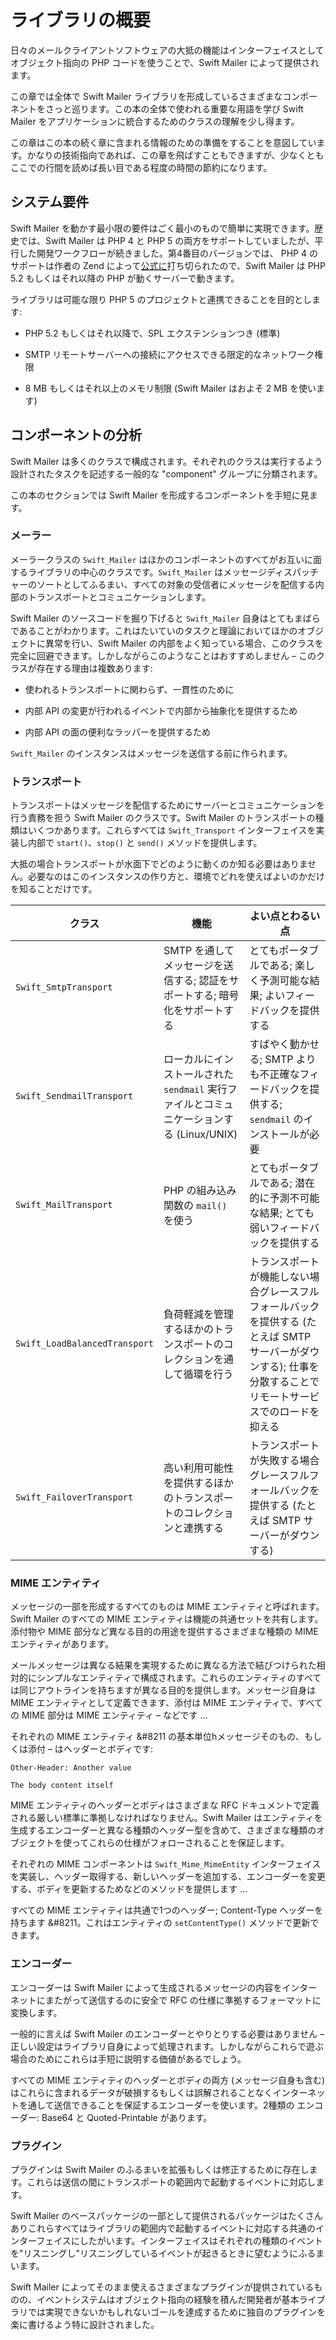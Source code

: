 ライブラリの概要
================

日々のメールクライアントソフトウェアの大抵の機能はインターフェイスとしてオブジェクト指向の PHP コードを使うことで、Swift Mailer によって提供されます。

この章では全体で Swift Mailer ライブラリを形成しているさまざまなコンポーネントをさっと巡ります。この本の全体で使われる重要な用語を学び Swift Mailer をアプリケーションに統合するためのクラスの理解を少し得ます。

この章はこの本の続く章に含まれる情報のための準備をすることを意図しています。かなりの技術指向であれば、この章を飛ばすこともできますが、少なくともここでの行間を読めば長い目である程度の時間の節約になります。

システム要件
------------

Swift Mailer を動かす最小限の要件はごく最小のもので簡単に実現できます。歴史では、Swift Mailer は PHP 4 と PHP 5 の両方をサポートしていましたが、平行した開発ワークフローが続きました。第4番目のバージョンでは、 PHP 4 のサポートは作者の Zend によって[公式に][1]打ち切られたので、Swift Mailer は PHP 5.2 もしくはそれ以降の PHP が動くサーバーで動きます。

ライブラリは可能な限り PHP 5 のプロジェクトと連携できることを目的とします:

 * PHP 5.2 もしくはそれ以降で、SPL エクステンションつき (標準)

 * SMTP リモートサーバーへの接続にアクセスできる限定的なネットワーク権限

 * 8 MB もしくはそれ以上のメモリ制限 (Swift Mailer はおよそ 2 MB を使います)

コンポーネントの分析
-------------------

Swift Mailer は多くのクラスで構成されます。それぞれのクラスは実行するよう設計されたタスクを記述する一般的な "component" グループに分類されます。

この本のセクションでは Swift Mailer を形成するコンポーネントを手短に見ます。

### メーラー

メーラークラスの `Swift_Mailer` はほかのコンポーネントのすべてがお互いに面するライブラリの中心のクラスです。`Swift_Mailer` はメッセージディスパッチャーのソートとしてふるまい、すべての対象の受信者にメッセージを配信する内部のトランスポートとコミュニケーションします。

Swift Mailer のソースコードを掘り下げると `Swift_Mailer` 自身はとてもまばらであることがわかります。これはたいていのタスクと理論においてほかのオブジェクトに異常を行い、Swift Mailer の内部をよく知っている場合、このクラスを完全に回避できます。しかしながらこのようなことはおすすめしません &#8211; このクラスが存在する理由は複数あります:

  * 使われるトランスポートに関わらず、一貫性のために

  * 内部 API の変更が行われるイベントで内部から抽象化を提供するため

  * 内部 API の面の便利なラッパーを提供するため

`Swift_Mailer` のインスタンスはメッセージを送信する前に作られます。

### トランスポート

トランスポートはメッセージを配信するためにサーバーとコミュニケーションを行う責務を担う Swift Mailer のクラスです。Swift Mailer のトランスポートの種類はいくつかあります。これらすべては `Swift_Transport` インターフェイスを実装し内部で `start()`、`stop()` と `send()` メソッドを提供します。

大抵の場合トランスポートが水面下でどのように動くのか知る必要はありません。必要なのはこのインスタンスの作り方と、環境でどれを使えばよいのかだけを知ることだけです。 

| クラス | 機能     | よい点とわるい点 |
| ------ | -------- | --------------- |
| `Swift_SmtpTransport` | SMTP を通してメッセージを送信する; 認証をサポートする; 暗号化をサポートする | とてもポータブルである; 楽しく予測可能な結果; よいフィードバックを提供する |
| `Swift_SendmailTransport` | ローカルにインストールされた `sendmail` 実行ファイルとコミュニケーションする (Linux/UNIX) | すばやく動かせる; SMTP よりも不正確なフィードバックを提供する; `sendmail` のインストールが必要 |
| `Swift_MailTransport` | PHP の組み込み関数の `mail()` を使う | とてもポータブルである; 潜在的に予測不可能な結果; とても弱いフィードバックを提供する 
| `Swift_LoadBalancedTransport` | 負荷軽減を管理するほかのトランスポートのコレクションを通して循環を行う | トランスポートが機能しない場合グレースフルフォールバックを提供する (たとえば SMTP サーバーがダウンする); 仕事を分散することでリモートサービスでのロードを抑える |
| `Swift_FailoverTransport` | 高い利用可能性を提供するほかのトランスポートのコレクションと連携する | トランスポートが失敗する場合グレースフルフォールバックを提供する (たとえば SMTP サーバーがダウンする) |

### MIME エンティティ

メッセージの一部を形成するすべてのものは MIME エンティティと呼ばれます。Swift Mailer のすべての MIME エンティティは機能の共通セットを共有します。添付物や MIME 部分など異なる目的の用途を提供するさまざまな種類の MIME エンティティがあります。

メールメッセージは異なる結果を実現するために異なる方法で結びつけられた相対的にシンプルなエンティティで構成されます。これらのエンティティのすべては同じアウトラインを持ちますが異なる目的を提供します。メッセージ自身は MIME エンティティとして定義できます、添付は MIME エンティティで、すべての MIME 部分は MIME エンティティ &#8211; などです &#8230;

それぞれの MIME エンティティ &#8211 の基本単位hメッセージそのもの、もしくは添付 &#8211; はヘッダーとボディです:

    Other-Header: Another value

    The body content itself

MIME エンティティのヘッダーとボディはさまざまな RFC  ドキュメントで定義される厳しい標準に準拠しなければなりません。Swift Mailer はエンティティを生成するエンコーダーと異なる種類のヘッダー型を含めて、さまざまな種類のオブジェクトを使ってこれらの仕様がフォローされることを保証します。

それぞれの MIME コンポーネントは `Swift_Mime_MimeEntity` インターフェイスを実装し、ヘッダー取得する、新しいヘッダーを追加する、エンコーダーを変更する、ボディを更新するためなどのメソッドを提供します &#8230;

すべての MIME エンティティは共通で1つのヘッダー; Content-Type ヘッダーを持ちます &#8211。これはエンティティの `setContentType()` メソッドで更新できます。

### エンコーダー

エンコーダーは Swift Mailer によって生成されるメッセージの内容をインターネットにまたがって送信するのに安全で RFC の仕様に準拠するフォーマットに変換します。

一般的に言えば Swift Mailer のエンコーダーとやりとりする必要はありません &#8211; 正しい設定はライブラリ自身によって処理されます。しかしながらこれらで遊ぶ場合のためにこれらは手短に説明する価値があるでしょう。

すべての MIME エンティティのヘッダーとボディの両方 (メッセージ自身も含む) はこれらに含まれるデータが破損するもしくは誤解されることなくインターネットを通して送信できることを保証するエンコーダーを使います。2種類の エンコーダー: Base64 と Quoted-Printable があります。

### プラグイン

プラグインは Swift Mailer のふるまいを拡張もしくは修正するために存在します。これらは送信の間にトランスポートの範囲内で起動するイベントに対応します。

Swift Mailer のベースパッケージの一部として提供されるパッケージはたくさんありこれらすべてはライブラリの範囲内で起動するイベントに対応する共通のインターフェイスにしたがいます。インターフェイスはそれぞれの種類のイベントを"リスニングし"リスニングしているイベントが起きるときに望むようにふるまいます。

Swift Mailer によってそのまま使えるさまざまなプラグインが提供されているものの、イベントシステムはオブジェクト指向の経験を積んだ開発者が基本ライブラリでは実現できないかもしれないゴールを達成するために独自のプラグインを楽に書けるよう特に設計されました。

[1]: http://www.php.net/archive/2007.php#2007-07-13-1 "PHP 4 end of life announcement on php.net"

